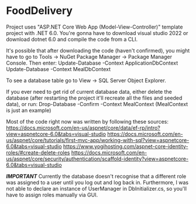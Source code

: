 # FoodDelivery

Project uses "ASP.NET Core Web App (Model-View-Controller)" template project with .NET 6.0.
You're gonna have to download visual studio 2022 or download dotnet 6.0 and compile the code from a CLI.

It's possible that after downloading the code (haven't confirmed), you might have to go to Tools -> NuGet Package Manager -> Package Manager Console. Then enter:
Update-Database -Context ApplicationDbContext
Update-Database -Context MealDbContext

To see a database table go to View -> SQL Server Object Explorer.

If you ever need to get rid of current database data, either delete the database (after restarting the project it'll recreate all the files and seeded data), or run:
Drop-Database -Confirm -Context MealContext     (MealContext is just an example)

Most of the code right now was written by following these sources:
https://docs.microsoft.com/en-us/aspnet/core/data/ef-rp/intro?view=aspnetcore-6.0&tabs=visual-studio
https://docs.microsoft.com/en-us/aspnet/core/tutorials/first-mvc-app/working-with-sql?view=aspnetcore-6.0&tabs=visual-studio
https://www.yogihosting.com/aspnet-core-identity-roles/#create-delete-roles
https://docs.microsoft.com/en-us/aspnet/core/security/authentication/scaffold-identity?view=aspnetcore-6.0&tabs=visual-studio

***IMPORTANT***
Currently the database doesn't recognise that a different role was assigned to a user until you log out and log back in.
Furthermore, I was not able to declare an instance of UserManager in DbInitializer.cs, so you'll have to assign roles manually via GUI.
